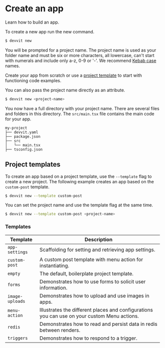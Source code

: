 # Create an app

Learn how to build an app.

To create a new app run the new command.

```bash
$ devvit new
```

You will be prompted for a project name. The project name is used as your folder name and must be six or more characters, all lowercase, can't start with numerals and include only a-z, 0-9 or '-'. We recommend [Kebab case](https://developer.mozilla.org/en-US/docs/Glossary/Kebab_case) names.

Create your app from scratch or use a [project template](#templates) to start with functioning code examples.

You can also pass the project name directly as an attribute.

```bash
$ devvit new <project-name>
```

You now have a full directory with your project name. There are several files and folders in this directory. The `src/main.tsx` file contains the main code for your app.

```text
my-project
├── devvit.yaml
├── package.json
├── src
│   └── main.tsx
├── tsconfig.json
```

## Project templates

To create an app based on a project template, use the `--template` flag to create a new project. The following example creates an app based on the `custom-post` template.

```bash
$ devvit new --template custom-post
```

You can set the project name and use the template flag at the same time.

```bash
$ devvit new --template custom-post <project-name>
```

### Templates

| Template        | Description                                                                                  |
| --------------- | -------------------------------------------------------------------------------------------- |
| `app-settings`  | Scaffolding for setting and retrieving app settings.                                         |
| `custom-post`   | A custom post template with menu action for instantiating.                                   |
| `empty`         | The default, boilerplate project template.                                                   |
| `forms`         | Demonstrates how to use forms to solicit user information.                                   |
| `image-uploads` | Demonstrates how to upload and use images in apps.                                           |
| `menu-action`   | Illustrates the different places and configurations you can use on your custom Menu actions. |
| `redis`         | Demonstrates how to read and persist data in redis between renders.                          |
| `triggers`      | Demonstrates how to respond to a trigger.                                                    |
